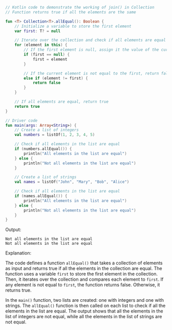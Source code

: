 ```kotlin
// Kotlin code to demonstrate the working of join() in Collection
// Function returns true if all the elements are the same

fun <T> Collection<T>.allEqual(): Boolean {
    // Initialize a variable to store the first element
    var first: T? = null

    // Iterate over the collection and check if all elements are equal to the first
    for (element in this) {
        // If the first element is null, assign it the value of the current element
        if (first == null) {
            first = element
        }

        // If the current element is not equal to the first, return false
        else if (element != first) {
            return false
        }
    }

    // If all elements are equal, return true
    return true
}

// Driver code
fun main(args: Array<String>) {
    // Create a list of integers
    val numbers = listOf(1, 2, 3, 4, 5)

    // Check if all elements in the list are equal
    if (numbers.allEqual()) {
        println("All elements in the list are equal")
    } else {
        println("Not all elements in the list are equal")
    }

    // Create a list of strings
    val names = listOf("John", "Mary", "Bob", "Alice")

    // Check if all elements in the list are equal
    if (names.allEqual()) {
        println("All elements in the list are equal")
    } else {
        println("Not all elements in the list are equal")
    }
}
```

Output:

```
Not all elements in the list are equal
Not all elements in the list are equal
```

Explanation:

The code defines a function `allEqual()` that takes a collection of elements as input and returns true if all the elements in the collection are equal. The function uses a variable `first` to store the first element in the collection. Then, it iterates over the collection and compares each element to `first`. If any element is not equal to `first`, the function returns false. Otherwise, it returns true.

In the `main()` function, two lists are created: one with integers and one with strings. The `allEqual()` function is then called on each list to check if all the elements in the list are equal. The output shows that all the elements in the list of integers are not equal, while all the elements in the list of strings are not equal.
